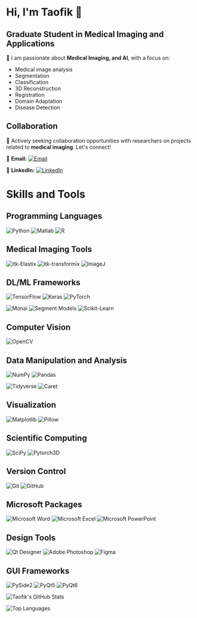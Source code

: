 # Hi, I'm Taofik 👋

## Graduate Student in Medical Imaging and Applications
👀 I am passionate about **Medical Imaging, and AI**, with a focus on:
- Medical image analysis
- Segmentation
- Classification
- 3D Reconstruction
- Registration
- Domain Adaptation
- Disease Detection

## Collaboration
💞️ Actively seeking collaboration opportunities with researchers on projects related to **medical imaging**. Let's connect!

📧 **Email:** [![Email](https://img.shields.io/badge/Email-suleimantaofik6%40gmail.com-43B02A?style=flat-square&logo=gmail&logoColor=white)](mailto:suleimantaofik6@gmail.com)

🔗 **LinkedIn:** [![LinkedIn](https://img.shields.io/badge/LinkedIn-Taofik%20Ahmed%20Suleiman-0077B5?style=flat-square&logo=linkedin&logoColor=white)](https://www.linkedin.com/in/taofik-ahmed-suleiman-149ab914b/)

# Skills and Tools
## Programming Languages
![Python](https://img.shields.io/badge/Python-3776AB?style=for-the-badge&logo=python&logoColor=white)
![Matlab](https://img.shields.io/badge/Matlab-0076A8?style=for-the-badge&logo=matlab&logoColor=white)
![R](https://img.shields.io/badge/R-276DC3?style=for-the-badge&logo=r&logoColor=white)

## Medical Imaging Tools
![itk-Elastix](https://img.shields.io/badge/itk--Elastix-00599C?style=for-the-badge&logo=medical&logoColor=white)
![itk-transformix](https://img.shields.io/badge/itk--transformix-00599C?style=for-the-badge&logo=medical&logoColor=white)
![ImageJ](https://img.shields.io/badge/ImageJ-DBDBDB?style=for-the-badge&logo=imagej&logoColor=black)

## DL/ML Frameworks
![TensorFlow](https://img.shields.io/badge/TensorFlow-FF6F00?style=for-the-badge&logo=tensorflow&logoColor=white)
![Keras](https://img.shields.io/badge/Keras-D00000?style=for-the-badge&logo=keras&logoColor=white)
![PyTorch](https://img.shields.io/badge/PyTorch-EE4C2C?style=for-the-badge&logo=pytorch&logoColor=white)

![Monai](https://img.shields.io/badge/Monai-2672EC?style=for-the-badge&logo=monai&logoColor=white)
![Segment Models](https://img.shields.io/badge/Segment%20Models-34D058?style=for-the-badge&logo=medical&logoColor=white)
![Scikit-Learn](https://img.shields.io/badge/Scikit%20Learn-F7931E?style=for-the-badge&logo=scikitlearn&logoColor=white)

## Computer Vision
![OpenCV](https://img.shields.io/badge/OpenCV-5C3EE8?style=for-the-badge&logo=opencv&logoColor=white)

## Data Manipulation and Analysis
![NumPy](https://img.shields.io/badge/NumPy-013243?style=for-the-badge&logo=numpy&logoColor=white)
![Pandas](https://img.shields.io/badge/Pandas-150458?style=for-the-badge&logo=pandas&logoColor=white)

![Tidyverse](https://img.shields.io/badge/Tidyverse-29B6F6?style=for-the-badge&logo=r&logoColor=white)
![Caret](https://img.shields.io/badge/Caret-FFA000?style=for-the-badge&logo=r&logoColor=white)

## Visualization
![Matplotlib](https://img.shields.io/badge/Matplotlib-263238?style=for-the-badge&logo=matplotlib&logoColor=white)
![Pillow](https://img.shields.io/badge/Pillow-8C3A3A?style=for-the-badge&logo=pillow&logoColor=white)

## Scientific Computing
![SciPy](https://img.shields.io/badge/SciPy-8CAAE6?style=for-the-badge&logo=scipy&logoColor=white)
![Pytorch3D](https://img.shields.io/badge/Pytorch3D-EE4C2C?style=for-the-badge&logo=pytorch&logoColor=white)

## Version Control
![Git](https://img.shields.io/badge/Git-F05032?style=for-the-badge&logo=git&logoColor=white)
![GitHub](https://img.shields.io/badge/GitHub-181717?style=for-the-badge&logo=github&logoColor=white)

## Microsoft Packages
![Microsoft Word](https://img.shields.io/badge/Microsoft%20Word-1645ed?style=for-the-badge&logo=microsoft-word&logoColor=white)
![Microsoft Excel](https://img.shields.io/badge/Microsoft%20Excel-217346?style=for-the-badge&logo=microsoft-excel&logoColor=white)
![Microsoft PowerPoint](https://img.shields.io/badge/Microsoft%20PowerPoint-B7472A?style=for-the-badge&logo=microsoft-powerpoint&logoColor=white)

## Design Tools
![Qt Designer](https://img.shields.io/badge/Qt%20Designer-41CD52?style=for-the-badge&logo=qt&logoColor=white)
![Adobe Photoshop](https://img.shields.io/badge/Adobe%20Photoshop-31A8FF?style=for-the-badge&logo=adobe&logoColor=white)
![Figma](https://img.shields.io/badge/Figma-F24E1E?style=for-the-badge&logo=figma&logoColor=white)

## GUI Frameworks
![PySide2](https://img.shields.io/badge/PySide2-41CD52?style=for-the-badge&logo=qt&logoColor=white)
![PyQt5](https://img.shields.io/badge/PyQt5-41CD52?style=for-the-badge&logo=qt&logoColor=white)
![PyQt6](https://img.shields.io/badge/PyQt6-41CD52?style=for-the-badge&logo=qt&logoColor=white)

<!-- GitHub Stats -->
![Taofik's GitHub Stats](https://github-readme-stats.vercel.app/api?username=suleimantaofik6&show_icons=true&theme=merko&hide=issues,contribs&hide_title=true&bg_color=30,4A00E0,9333EA&title_color=FFFFFF&text_color=FFFFFF&icon_color=FFFFFF)

<!-- Top Languages -->
![Top Languages](https://github-readme-stats.vercel.app/api/top-langs/?username=suleimantaofik6&layout=compact&theme=merko&bg_color=30,4A00E0,9333EA&title_color=FFFFFF&text_color=FFFFFF)

